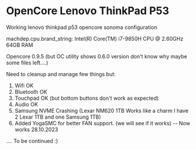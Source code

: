 # OpenCore Lenovo ThinkPad P53
Working lenovo thinkpad p53 opencore sonoma configuration

machdep.cpu.brand_string: Intel(R) Core(TM) i7-9850H CPU @ 2.60GHz
64GB RAM

Opencore 0.9.5 (but OC utility shows 0.6.0 version don't know why maybe some files left....)

Need to cleanup and manage few things but:

1) Wifi OK
2) Bluetooth OK
3) Touchpad OK (but bottom buttons don't work as expected)
4) Audio OK
5) Samsung NVME Crashing (Lexar NM620 1TB Works like a charm I have 2 Lexar 1TB and one Samsung 1TB)
6) Added YogaSMC for better FAN support. (we will see if it works) -- Now works 28.10.2023



....
To be continued :)
